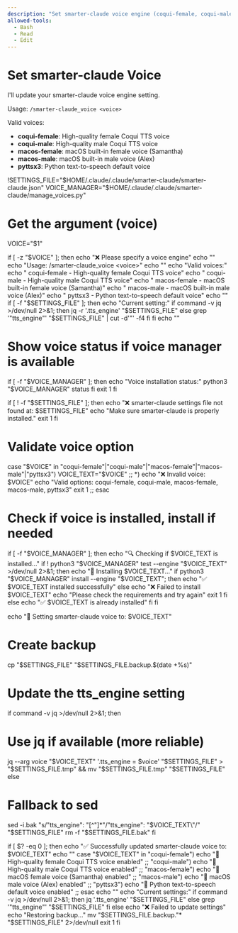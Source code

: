 ```yaml
---
description: "Set smarter-claude voice engine (coqui-female, coqui-male, macos-female, macos-male, pyttsx3)"
allowed-tools:
  - Bash
  - Read
  - Edit
---
```


# Set smarter-claude Voice

I'll update your smarter-claude voice engine setting.

Usage: `/smarter-claude_voice <voice>`

Valid voices:
- **coqui-female**: High-quality female Coqui TTS voice
- **coqui-male**: High-quality male Coqui TTS voice  
- **macos-female**: macOS built-in female voice (Samantha)
- **macos-male**: macOS built-in male voice (Alex)
- **pyttsx3**: Python text-to-speech default voice

!SETTINGS_FILE="$HOME/.claude/.claude/smarter-claude/smarter-claude.json"
VOICE_MANAGER="$HOME/.claude/.claude/smarter-claude/manage_voices.py"

# Get the argument (voice)
VOICE="$1"

if [ -z "$VOICE" ]; then
  echo "❌ Please specify a voice engine"
  echo ""
  echo "Usage: /smarter-claude_voice <voice>"
  echo ""
  echo "Valid voices:"
  echo "  coqui-female  - High-quality female Coqui TTS voice"
  echo "  coqui-male    - High-quality male Coqui TTS voice"
  echo "  macos-female  - macOS built-in female voice (Samantha)"
  echo "  macos-male    - macOS built-in male voice (Alex)"
  echo "  pyttsx3       - Python text-to-speech default voice"
  echo ""
  if [ -f "$SETTINGS_FILE" ]; then
    echo "Current setting:"
    if command -v jq >/dev/null 2>&1; then
      jq -r '.tts_engine' "$SETTINGS_FILE"
    else
      grep '"tts_engine"' "$SETTINGS_FILE" | cut -d'"' -f4
    fi
  fi
  echo ""
  # Show voice status if voice manager is available
  if [ -f "$VOICE_MANAGER" ]; then
    echo "Voice installation status:"
    python3 "$VOICE_MANAGER" status
  fi
  exit 1
fi

if [ ! -f "$SETTINGS_FILE" ]; then
  echo "❌ smarter-claude settings file not found at: $SETTINGS_FILE"
  echo "Make sure smarter-claude is properly installed."
  exit 1
fi

# Validate voice option
case "$VOICE" in
  "coqui-female"|"coqui-male"|"macos-female"|"macos-male"|"pyttsx3")
    VOICE_TEXT="$VOICE"
    ;;
  *)
    echo "❌ Invalid voice: $VOICE"
    echo "Valid options: coqui-female, coqui-male, macos-female, macos-male, pyttsx3"
    exit 1
    ;;
esac

# Check if voice is installed, install if needed
if [ -f "$VOICE_MANAGER" ]; then
  echo "🔍 Checking if $VOICE_TEXT is installed..."
  if ! python3 "$VOICE_MANAGER" test --engine "$VOICE_TEXT" >/dev/null 2>&1; then
    echo "🚀 Installing $VOICE_TEXT..."
    if python3 "$VOICE_MANAGER" install --engine "$VOICE_TEXT"; then
      echo "✅ $VOICE_TEXT installed successfully"
    else
      echo "❌ Failed to install $VOICE_TEXT"
      echo "Please check the requirements and try again"
      exit 1
    fi
  else
    echo "✅ $VOICE_TEXT is already installed"
  fi
fi

echo "🔧 Setting smarter-claude voice to: $VOICE_TEXT"

# Create backup
cp "$SETTINGS_FILE" "$SETTINGS_FILE.backup.$(date +%s)"

# Update the tts_engine setting
if command -v jq >/dev/null 2>&1; then
  # Use jq if available (more reliable)
  jq --arg voice "$VOICE_TEXT" '.tts_engine = $voice' "$SETTINGS_FILE" > "$SETTINGS_FILE.tmp" && mv "$SETTINGS_FILE.tmp" "$SETTINGS_FILE"
else
  # Fallback to sed
  sed -i.bak "s/\"tts_engine\": \"[^\"]*\"/\"tts_engine\": \"$VOICE_TEXT\"/" "$SETTINGS_FILE"
  rm -f "$SETTINGS_FILE.bak"
fi

if [ $? -eq 0 ]; then
  echo "✅ Successfully updated smarter-claude voice to: $VOICE_TEXT"
  echo ""
  case "$VOICE_TEXT" in
    "coqui-female")
      echo "🎤 High-quality female Coqui TTS voice enabled"
      ;;
    "coqui-male") 
      echo "🎤 High-quality male Coqui TTS voice enabled"
      ;;
    "macos-female")
      echo "🍎 macOS female voice (Samantha) enabled"
      ;;
    "macos-male")
      echo "🍎 macOS male voice (Alex) enabled"
      ;;
    "pyttsx3")
      echo "🐍 Python text-to-speech default voice enabled"
      ;;
  esac
  echo ""
  echo "Current settings:"
  if command -v jq >/dev/null 2>&1; then
    jq '.tts_engine' "$SETTINGS_FILE"
  else
    grep '"tts_engine"' "$SETTINGS_FILE"
  fi
else
  echo "❌ Failed to update settings"
  echo "Restoring backup..."
  mv "$SETTINGS_FILE.backup."* "$SETTINGS_FILE" 2>/dev/null
  exit 1
fi